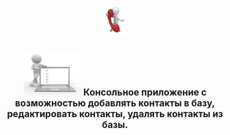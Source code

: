 <h1 align="center">
  <img src="https://github.com/vadimsa3/contact-book/blob/master/src/main/resources/raw/image.gif" height="70" КОНТАКТЫ/>  
</h1>
<h2 align="center">
  <img src="https://github.com/vadimsa3/contact-book/blob/master/src/main/resources/raw/using-method-procedure.jpg" height="100"/> 
  Консольное приложение с возможностью добавлять контакты в базу, редактировать контакты, удалять контакты из базы.    
</h2>
